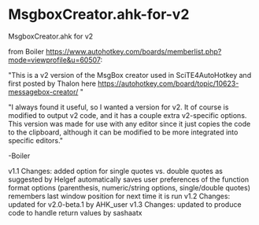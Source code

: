 # MsgboxCreator.ahk-for-v2
MsgboxCreator.ahk for v2

from Boiler https://www.autohotkey.com/boards/memberlist.php?mode=viewprofile&u=60507:

"This is a v2 version of the MsgBox creator used in SciTE4AutoHotkey and first posted by Thalon here https://autohotkey.com/board/topic/10623-messagebox-creator/ "

"I always found it useful, so I wanted a version for v2. It of course is modified to output v2 code, and it has a couple extra v2-specific options. This version was made for use with any editor since it just copies the code to the clipboard, although it can be modified to be more integrated into specific editors."

-Boiler

v1.1 Changes:
added option for single quotes vs. double quotes as suggested by Helgef
automatically saves user preferences of the function format options (parenthesis, numeric/string options, single/double quotes)
remembers last window position for next time it is run
v1.2 Changes:
updated for v2.0-beta.1 by AHK_user
v1.3 Changes:
updated to produce code to handle return values by sashaatx

